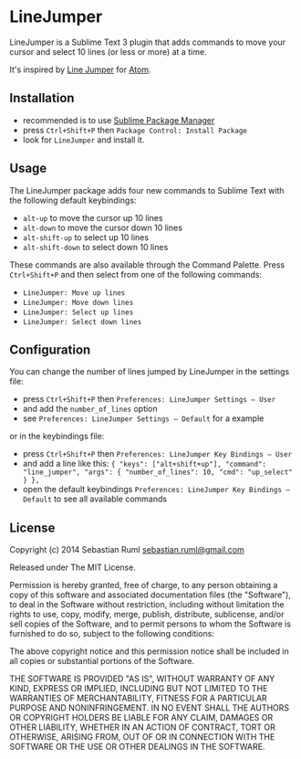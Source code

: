 # LineJumper

LineJumper is a Sublime Text 3 plugin that adds commands to move your cursor and select
10 lines (or less or more) at a time.

It's inspired by [Line Jumper](https://atom.io/packages/line-jumper) for [Atom](https://atom.io).

## Installation

 * recommended is to use [Sublime Package
   Manager](http://wbond.net/sublime_packages/package_control#Features)
 * press `Ctrl+Shift+P` then `Package Control: Install Package`
 * look for `LineJumper` and install it.

## Usage

The LineJumper package adds four new commands to Sublime Text with the following default keybindings:

 * `alt-up` to move the cursor up 10 lines
 * `alt-down` to move the cursor down 10 lines
 * `alt-shift-up` to select up 10 lines
 * `alt-shift-down` to select down 10 lines

These commands are also available through the Command Palette. Press `Ctrl+Shift+P`
and then select from one of the following commands:

 * `LineJumper: Move up lines`
 * `LineJumper: Move down lines`
 * `LineJumper: Select up lines`
 * `LineJumper: Select down lines`

## Configuration

You can change the number of lines jumped by LineJumper in the settings file:

 * press `Ctrl+Shift+P` then `Preferences: LineJumper Settings – User`
 * and add the `number_of_lines` option
 * see `Preferences: LineJumper Settings – Default` for a example

or in the keybindings file:

 * press `Ctrl+Shift+P` then `Preferences: LineJumper Key Bindings – User`
 * and add a line like this:
   `{ "keys": ["alt+shift+up"], "command": "line_jumper", "args": { "number_of_lines": 10, "cmd": "up_select" } },`
 * open the default keybindings `Preferences: LineJumper Key Bindings – Default` to see all available commands


## License

Copyright (c) 2014 Sebastian Ruml <sebastian.ruml@gmail.com>

Released under The MIT License.

Permission is hereby granted, free of charge, to any person
obtaining a copy of this software and associated documentation
files (the "Software"), to deal in the Software without
restriction, including without limitation the rights to use,
copy, modify, merge, publish, distribute, sublicense, and/or sell
copies of the Software, and to permit persons to whom the
Software is furnished to do so, subject to the following
conditions:

The above copyright notice and this permission notice shall be
included in all copies or substantial portions of the Software.

THE SOFTWARE IS PROVIDED "AS IS", WITHOUT WARRANTY OF ANY KIND,
EXPRESS OR IMPLIED, INCLUDING BUT NOT LIMITED TO THE WARRANTIES
OF MERCHANTABILITY, FITNESS FOR A PARTICULAR PURPOSE AND
NONINFRINGEMENT. IN NO EVENT SHALL THE AUTHORS OR COPYRIGHT
HOLDERS BE LIABLE FOR ANY CLAIM, DAMAGES OR OTHER LIABILITY,
WHETHER IN AN ACTION OF CONTRACT, TORT OR OTHERWISE, ARISING
FROM, OUT OF OR IN CONNECTION WITH THE SOFTWARE OR THE USE OR
OTHER DEALINGS IN THE SOFTWARE.
